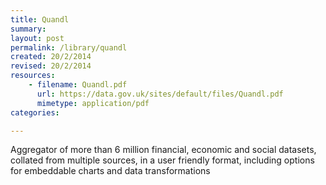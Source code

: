 ```yaml
---
title: Quandl 
summary: 
layout: post
permalink: /library/quandl
created: 20/2/2014
revised: 20/2/2014
resources:
    - filename: Quandl.pdf
      url: https://data.gov.uk/sites/default/files/Quandl.pdf
      mimetype: application/pdf
categories:

---
```


<p>Aggregator of more than 6 million financial, economic and social datasets, collated from multiple sources, in a user friendly format, including options for embeddable charts and data transformations </p>
